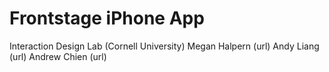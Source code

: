 # Frontstage iPhone App

Interaction Design Lab (Cornell University)
Megan Halpern (url)
Andy Liang (url)
Andrew Chien (url)

